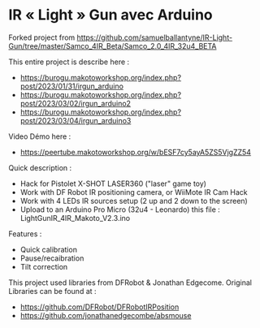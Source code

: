 # IR « Light » Gun avec Arduino
Forked project from https://github.com/samuelballantyne/IR-Light-Gun/tree/master/Samco_4IR_Beta/Samco_2.0_4IR_32u4_BETA

This entire project is describe here : 
- https://burogu.makotoworkshop.org/index.php?post/2023/01/31/irgun_arduino
- https://burogu.makotoworkshop.org/index.php?post/2023/03/02/irgun_arduino2
- https://burogu.makotoworkshop.org/index.php?post/2023/03/04/irgun_arduino3

Video Démo here :
- https://peertube.makotoworkshop.org/w/bESF7cy5ayA5ZS5VjgZZ54

Quick description : 
   - Hack for Pistolet X-SHOT LASER360 ("laser" game toy)
   - Work with DF Robot IR positioning camera, or WiiMote IR Cam Hack
   - Work with 4 LEDs IR sources setup (2 up and 2 down to the screen)
  -  Upload to an Arduino Pro Micro (32u4 - Leonardo) this file : LightGunIR_4IR_Makoto_V2.3.ino

Features :  
- Quick calibration  
- Pause/recaibration  
- Tilt correction  

This project used libraries from DFRobot & Jonathan Edgecome. Original Libraries can be found at :
- https://github.com/DFRobot/DFRobotIRPosition
- https://github.com/jonathanedgecombe/absmouse
